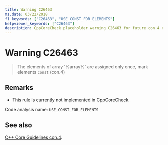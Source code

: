 ```yaml
---
title: Warning C26463
ms.date: 03/22/2018
f1_keywords: ["C26463", "USE_CONST_FOR_ELEMENTS"]
helpviewer_keywords: ["C26463"]
description: CppCoreCheck placeholder warning C26463 for future con.4 enforcement
---
```

# Warning C26463

> The elements of array '%array%' are assigned only once, mark elements `const` (con.4)

## Remarks

- This rule is currently not implemented in CppCoreCheck.

Code analysis name: `USE_CONST_FOR_ELEMENTS`

## See also

[C++ Core Guidelines con.4](https://isocpp.github.io/CppCoreGuidelines/CppCoreGuidelines#con4-use-const-to-define-objects-with-values-that-do-not-change-after-construction).

